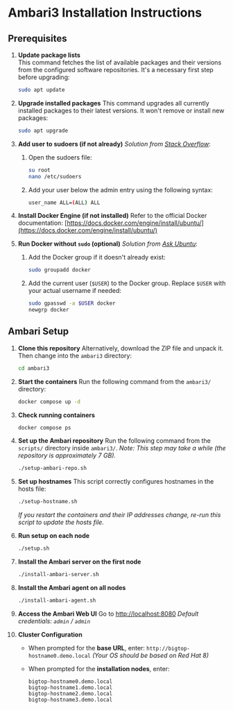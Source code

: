 # Ambari3 Installation Instructions

## Prerequisites

1. **Update package lists**  
   This command fetches the list of available packages and their versions from the configured software repositories. It's a necessary first step before upgrading:
   ```bash
   sudo apt update
   ```

1. **Upgrade installed packages**
   This command upgrades all currently installed packages to their latest versions. It won't remove or install new packages:

   ```bash
   sudo apt upgrade
   ```

1. **Add user to sudoers (if not already)**
   *Solution from [Stack Overflow](https://stackoverflow.com/questions/47806576/username-is-not-in-the-sudoers-file-this-incident-will-be-reported)*:

   1. Open the sudoers file:

      ```bash
      su root 
      nano /etc/sudoers
      ```
   1. Add your user below the admin entry using the following syntax:

      ```bash
      user_name ALL=(ALL) ALL
      ```

1. **Install Docker Engine (if not installed)**
   Refer to the official Docker documentation:
   [https://docs.docker.com/engine/install/ubuntu/](https://docs.docker.com/engine/install/ubuntu/)

1. **Run Docker without `sudo` (optional)**
   *Solution from [Ask Ubuntu](https://askubuntu.com/questions/477551/how-can-i-use-docker-without-sudo)*:

   1. Add the Docker group if it doesn't already exist:

      ```bash
      sudo groupadd docker
      ```
   1. Add the current user (`$USER`) to the Docker group. Replace `$USER` with your actual username if needed:

      ```bash
      sudo gpasswd -a $USER docker
      newgrp docker
      ```

## Ambari Setup

1. **Clone this repository**
   Alternatively, download the ZIP file and unpack it.
   Then change into the `ambari3` directory:

   ```bash
   cd ambari3
   ```

1. **Start the containers**
   Run the following command from the `ambari3/` directory:

   ```bash
   docker compose up -d
   ```

1. **Check running containers**

   ```bash
   docker compose ps
   ```
   
1. **Set up the Ambari repository**
   Run the following command from the `scripts/` directory inside `ambari3/`.
   *Note: This step may take a while (the repository is approximately 7 GB).*

   ```bash
   ./setup-ambari-repo.sh
   ```

1. **Set up hostnames**
   This script correctly configures hostnames in the hosts file:

   ```bash
   ./setup-hostname.sh
   ```

   *If you restart the containers and their IP addresses change, re-run this script to update the hosts file.*

1. **Run setup on each node**

   ```bash
   ./setup.sh
   ```

1. **Install the Ambari server on the first node**

   ```bash
   ./install-ambari-server.sh
   ```

1. **Install the Ambari agent on all nodes**

   ```bash
   ./install-ambari-agent.sh
   ```

1. **Access the Ambari Web UI**
   Go to [http://localhost:8080](http://localhost:8080)
   *Default credentials: `admin` / `admin`*

1. **Cluster Configuration**

   * When prompted for the **base URL**, enter:
     `http://bigtop-hostname0.demo.local`
     *(Your OS should be based on Red Hat 8)*
   * When prompted for the **installation nodes**, enter:

     ```
     bigtop-hostname0.demo.local 
     bigtop-hostname1.demo.local 
     bigtop-hostname2.demo.local 
     bigtop-hostname3.demo.local
     ```
